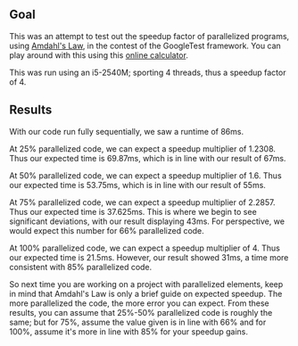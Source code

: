 ## Goal
This was an attempt to test out the speedup factor of parallelized programs, using [Amdahl's Law](https://en.wikipedia.org/wiki/Amdahl%27s_law), in the contest of the GoogleTest framework. You can play around with this using this [online calculator](https://www.omnicalculator.com/other/amdahls-law).

This was run using an i5-2540M; sporting 4 threads, thus a speedup factor of 4.

## Results

With our code run fully sequentially, we saw a runtime of 86ms.

At 25% parallelized code, we can expect a speedup multiplier of 1.2308. Thus our expected time is 69.87ms, which is in line with our result of 67ms.

At 50% parallelized code, we can expect a speedup multiplier of 1.6. Thus our expected time is 53.75ms, which is in line with our result of 55ms.

At 75% parallelized code, we can expect a speedup multiplier of 2.2857. Thus our expected time is 37.625ms. This is where we begin to see significant deviations, with our result displaying 43ms. For perspective, we would expect this number for 66% parallelized code.

At 100% parallelized code, we can expect a speedup multiplier of 4. Thus our expected time is 21.5ms. However, our result showed 31ms, a time more consistent with 85% parallelized code.

So next time you are working on a project with parallelized elements, keep in mind that Amdahl's Law is only a brief guide on expected speedup. The more parallelized the code, the more error you can expect. From these results, you can assume that 25%-50% parallelized code is roughly the same; but for 75%, assume the value given is in line with 66% and for 100%, assume it's more in line with 85% for your speedup gains.
